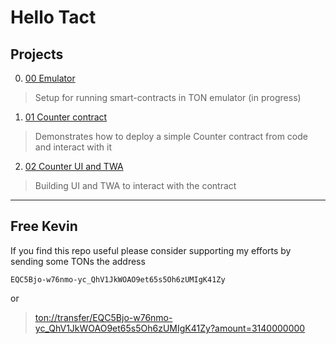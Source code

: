 # Hello Tact

## Projects

0. [00 Emulator](00-emulator)
> Setup for running smart-contracts in TON emulator (in progress)

1. [01 Counter contract](01-counter)
> Demonstrates how to deploy a simple Counter contract from code and interact with it

2. [02 Counter UI and TWA](02-counter-ui)
> Building UI and TWA to interact with the contract

---

## Free Kevin
If you find this repo useful please consider supporting my efforts by sending some TONs the address
```
EQC5Bjo-w76nmo-yc_QhV1JkWOAO9et65s5Oh6zUMIgK41Zy
```
or
>[ton://transfer/EQC5Bjo-w76nmo-yc_QhV1JkWOAO9et65s5Oh6zUMIgK41Zy?amount=3140000000](ton://transfer/EQC5Bjo-w76nmo-yc_QhV1JkWOAO9et65s5Oh6zUMIgK41Zy?amount=3140000000)
